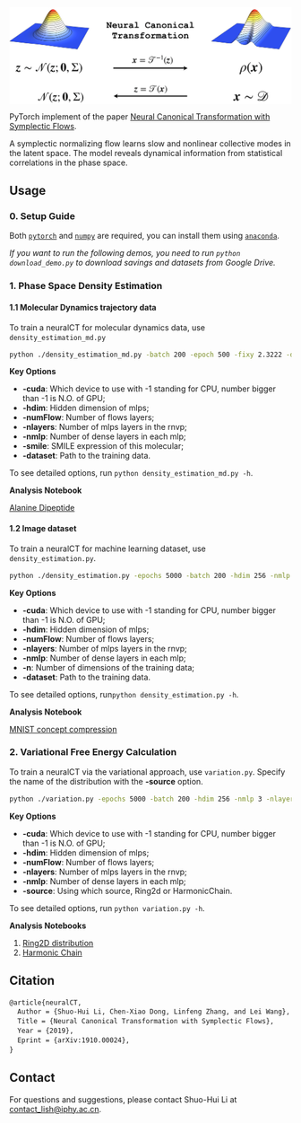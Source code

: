 <div align="center">
<img align="middle" src="etc/concept-1.png" width="700" alt="logo"/>
</div>



PyTorch implement of the paper [Neural Canonical Transformation with Symplectic Flows](https://arxiv.org/abs/1910.00024). 

A symplectic normalizing flow learns slow and nonlinear collective modes in the latent space. The model reveals dynamical information from statistical correlations in the phase space. 

## Usage

### 0. Setup Guide

Both  [`pytorch`](https://pytorch.org/) and [`numpy`](https://numpy.org/) are required, you can install them using [`anaconda`](http://anaconda.org).

*If you want to run the following demos, you need to run `python download_demo.py` to download savings and datasets from Google Drive.*

### 1. Phase Space Density Estimation

#### 1.1 Molecular Dynamics trajectory data

To train a neuralCT for molecular dynamics data, use `density_estimation_md.py`
```bash
python ./density_estimation_md.py -batch 200 -epoch 500 -fixy 2.3222 -dataset ./database/alanine-dipeptide-3x250ns-heavy-atom-positions.npz
```

**Key Options**

- **-cuda**: Which device to use with -1 standing for CPU, number bigger than -1 is N.O. of GPU;
- **-hdim**: Hidden dimension of mlps;
- **-numFlow**: Number of flows layers;
- **-nlayers**: Number of mlps layers in the rnvp;
- **-nmlp**: Number of dense layers in each mlp;
- **-smile**: SMILE expression of this molecular;
- **-dataset**: Path to the training data.

To see detailed options, run `python density_estimation_md.py -h`.

**Analysis Notebook** 

[Alanine Dipeptide](3_AlanineDipeptide.ipynb)

#### 1.2  Image dataset

To train a neuralCT for machine learning dataset, use `density_estimation.py`. 
```bash
python ./density_estimation.py -epochs 5000 -batch 200 -hdim 256 -nmlp 3 -nlayers 16 -dataset ./database/mnist.npz
```

**Key Options**

- **-cuda**: Which device to use with -1 standing for CPU, number bigger than -1 is N.O. of GPU;
- **-hdim**: Hidden dimension of mlps;
- **-numFlow**: Number of flows layers;
- **-nlayers**: Number of mlps layers in the rnvp;
- **-nmlp**: Number of dense layers in each mlp;
- **-n**: Number of dimensions of the training data;
- **-dataset**: Path to the training data.

To see detailed options, run`python density_estimation.py -h`.

**Analysis Notebook**

[MNIST concept compression](4_MNIST.ipynb)




### 2. Variational Free Energy Calculation

To train a neuralCT via the variational approach, use `variation.py`. Specify the name of the distribution with the  **-source** option. 

```bash
python ./variation.py -epochs 5000 -batch 200 -hdim 256 -nmlp 3 -nlayers 16 -source Ring2d
```

**Key Options**

- **-cuda**: Which device to use with -1 standing for CPU, number bigger than -1 is N.O. of GPU;
- **-hdim**: Hidden dimension of mlps;
- **-numFlow**: Number of flows layers;
- **-nlayers**: Number of mlps layers in the rnvp;
- **-nmlp**: Number of dense layers in each mlp;
- **-source**: Using which source, Ring2d or HarmonicChain.

To see detailed options, run `python variation.py -h`.

**Analysis Notebooks**

1. [Ring2D distribution](1_Ringworld.ipynb)
2. [Harmonic Chain](2_HarmonicChain.ipynb)

## Citation

````latex
@article{neuralCT,
  Author = {Shuo-Hui Li, Chen-Xiao Dong, Linfeng Zhang, and Lei Wang},
  Title = {Neural Canonical Transformation with Symplectic Flows},
  Year = {2019},
  Eprint = {arXiv:1910.00024},
}
````

## Contact

For questions and suggestions, please contact Shuo-Hui Li at [contact_lish@iphy.ac.cn](mailto:contact_lish@iphy.ac.cn).
